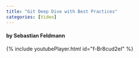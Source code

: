 ```yaml
---
title: "Git Deep Dive with Best Practices"
categories: [Video]
---
```


#### by Sebastian Feldmann

{% include youtubePlayer.html id="f-Br8cud2eI" %}
